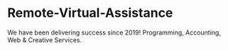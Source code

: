 # Remote-Virtual-Assistance
We have been delivering success since 2019! Programming, Accounting, Web &amp; Creative Services.
